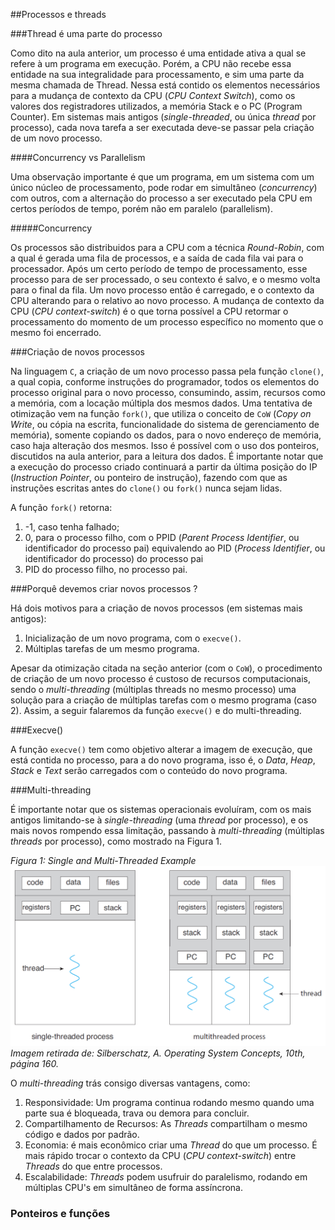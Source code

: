 
##Processos e threads

###Thread é uma parte do processo

Como dito na aula anterior, um processo é uma entidade ativa a qual se refere à um programa em execução. Porém, a CPU não recebe essa 
entidade na sua integralidade para processamento, e sim uma parte da mesma chamada de Thread. Nessa está contido os elementos necessários para
a mudança de contexto da CPU (*CPU Context Switch*), como os valores dos registradores utilizados, a memória Stack e o PC (Program Counter).
Em sistemas mais antigos (*single-threaded*, ou única *thread* por processo), cada nova tarefa a ser executada deve-se passar pela criação de um novo processo.

####Concurrency vs Parallelism

Uma observação importante é que um programa, em um sistema com um único núcleo de processamento, pode rodar em simultâneo (*concurrency*) com outros, com a alternação do processo a ser executado pela CPU em certos períodos de tempo, porém não em paralelo (parallelism).

#####Concurrency

Os processos são distribuidos para a CPU com a técnica *Round-Robin*, com a qual é gerada uma fila de processos, e a saída de cada fila vai para o processador. Após um certo período de tempo de processamento, esse processo para de ser processado, o seu contexto é salvo, e o mesmo volta para o final da fila. Um novo processo então é carregado, e o contexto da CPU alterando para o relativo ao novo processo. A mudança de contexto da CPU (*CPU context-switch*) é o que torna possível a CPU retormar o processamento do momento de um processo específico no momento que o mesmo foi encerrado.

###Criação de novos processos

Na linguagem `C`, a criação de um novo processo passa pela função `clone()`, a qual copia, conforme instruções do programador, todos os elementos do processo original
para o novo processo, consumindo, assim, recursos como a memória, com a locação múltipla dos mesmos dados. Uma tentativa de otimização vem na função `fork()`, que utiliza
o conceito de `CoW` (*Copy on Write*, ou cópia na escrita, funcionalidade do sistema de gerenciamento de memória), somente copiando os dados, para o novo endereço de memória, caso haja alteração dos mesmos. Isso é possível com o uso dos ponteiros, discutidos na aula anterior, para a leitura dos dados.
É importante notar que a execução do processo criado continuará a partir da última posição do IP (*Instruction Pointer*, ou ponteiro de instrução), fazendo com que
as instruções escritas antes do `clone()` ou `fork()` nunca sejam lidas.

A função `fork()` retorna:

1. -1, caso tenha falhado;
2. 0, para o processo filho, com o PPID (*Parent Process Identifier*, ou identificador do processo pai)
equivalendo ao PID (*Process Identifier*, ou identificador do processo) do processo pai
4. PID do processo filho, no processo pai. 


###Porquê devemos criar novos processos ?

Há dois motivos para a criação de novos processos (em sistemas mais antigos):

1. Inicialização de um novo programa, com o `execve()`.
2. Múltiplas tarefas de um mesmo programa.


Apesar da otimização citada na seção anterior (com o `CoW`), o procedimento de criação de um novo processo é custoso de recursos computacionais, sendo o *multi-threading* (múltiplas threads no mesmo processo) uma solução para a criação de múltiplas tarefas com o mesmo programa (caso 2).
Assim, a seguir falaremos da função `execve()` e do multi-threading.

###Execve()

A função `execve()` tem como objetivo alterar a imagem de execução, que está contida no processo, para a do novo programa, isso é, o *Data*, *Heap*, *Stack* e *Text* serão carregados com o conteúdo do novo programa.


###Multi-threading



É importante notar que os sistemas operacionais evoluíram, com os mais antigos limitando-se à *single-threading* (uma *thread* por processo), e os mais novos rompendo essa limitação, passando à *multi-threading* (múltiplas *threads* por processo), como mostrado na Figura 1.


*Figura 1: Single and Multi-Threaded Example*
![Figura 1](single-multi-threaded.png)
*Imagem retirada de: Silberschatz, A. Operating System Concepts, 10th, página 160.*

O *multi-threading* trás consigo diversas vantagens, como:

1. Responsividade: Um programa continua rodando mesmo quando uma parte sua é bloqueada, trava ou demora para concluir.
2. Compartilhamento de Recursos: As *Threads* compartilham o mesmo código e dados por padrão.
3. Economia: é mais econômico criar uma *Thread* do que um processo. É mais rápido trocar o contexto da CPU (*CPU context-switch*) entre *Threads* do que entre processos.
4. Escalabilidade: *Threads* podem usufruir do paralelismo, rodando em múltiplas CPU's em simultâneo de forma assíncrona.

### Ponteiros e funções

